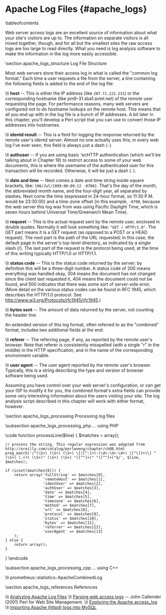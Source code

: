 Apache Log Files    {#apache_logs}
================

\tableofcontents

Web server access logs are an excellent source of information about what your site's visitors are up to. The information on separate visitors is all mixed together, though, and for all but the smallest sites the raw access logs are too large to read directly. What you need is log analysis software to make the information in the log more easily accessible.

\section apache_logs_structure Log File Structure

Most web servers store their access log in what is called the "common log
format." Each time a user requests a file from the server, a line containing
the following fields is added to the end of the log file:

\li **host** -- This is either the IP address (like `207.71.222.231`) or the corresponding hostname (like pm9-31.sba1.avtel.net) of the remote user requesting the page. For performance reasons, many web servers are configured not to do hostname lookups on the remote host. This means that all you end up with in the log file is a bunch of IP addresses. A bit later in this chapter, you'll develop a Perl script that you can use to convert those IP addresses into hostnames.

\li **identd result** -- This is a field for logging the response returned by the remote user's identd server. Almost no one actually uses this; in every web log I've ever seen, this field is always just a dash (`-`). 

\li **authuser** -- If you are using basic 'ecHTTP authentication (which we'll be talking about in Chapter 19) to restrict access to some of your web documents, this is where the username of the authenticated user for this transaction will be recorded. Otherwise, it will be just a dash (`-`).

\li **date and time** -- Next comes a date and time string inside square brackets, like: `[06/Jul/1999:00:09:12 -0700]`. That's the day of the month, the abbreviated month name, and the four-digit year, all separated by slashes. Next come the time (expressed in 24-hour format, so 11:30 P.M. would be 23:30:00) and a time-zone offset (in this example, `-0700`, because the web server this log was from was using Pacific Daylight Time, which is seven hours behind Universal Time/Greenwich Mean Time).

\li **request** -- This is the actual request sent by the remote user, enclosed in double quotes. Normally it will look something like: `"GET / HTTP/1.0"`. The GET part means it is a GET request (as opposed to a POST or a HEAD request). The next part is the path of the URL requested; in this case, the default page in the server's top-level directory, as indicated by a single slash (/). The last part of the request is the protocol being used, at the time of this writing typically HTTP/1.0 or HTTP/1.1.

\li **status code** -- This is the status code returned by the server; by definition this will be a three-digit number. A status code of 200 means everything was handled okay, 304 means the document has not changed since the client last requested it, 404 means the document could not be found, and 500 indicates that there was some sort of server-side error. (More detail on the various status codes can be found in RFC 1945, which describes the HTTP/1.0 protocol. See http://www.w3.org/Protocols/rfc1945/rfc1945.)

\li **bytes sent** -- The amount of data returned by the server, not counting the header line.

An extended version of this log format, often referred to as the "combined" format, includes two additional fields at the end:

\li **referer** -- The referring page, if any, as reported by the remote user's browser. Note that referer is consistently misspelled (with a single "r" in the middle) in the HTTP specification, and in the name of the corresponding environment variable.

\li **user agent** -- The user agent reported by the remote user's browser. Typically, this is a string describing the type and version of browser software being used.

Assuming you have control over your web server's configuration, or can get your ISP to modify it for you, the combined format's extra fields can provide some very interesting information about the users visiting your site. The log analysis script described in this chapter will work with either format, however.

\section apache_logs_processing Processing log files

\subsection apache_logs_processing_php ... using PHP

\code
function processLine($line) {
    $matches = array();
 
    // process the string. This regular expression was adapted from http://oreilly.com/catalog/perlwsmng/chapter/ch08.html
    preg_match('/^(\S+) (\S+) (\S+) \[([^:]+):(\d+:\d+:\d+) ([^\]]+)\] "(\S+) (.+?) (\S+)" (\S+) (\S+) "([^"]+)" "([^"]+)"$/', $line, $matches);
 
    if (isset($matches[0])) {
        return array('fullString' => $matches[0],
                     'remoteHost' => $matches[1],
                     'identUser' => $matches[2],
                     'authUser' => $matches[3],
                     'date' => $matches[4],
                     'time' => $matches[5],
                     'timezone' => $matches[6],
                     'method' => $matches[7],
                     'url' => $matches[8],
                     'protocol' => $matches[9],
                     'status' => $matches[10],
                     'bytes' => $matches[11],
                     'referrer' => $matches[12],
                     'userAgent' => $matches[13]
        );
    } else {
        return array();
    }
}
\endcode

\subsection apache_logs_processing_cpp ... using C++

\li prometheus::statistics::ApacheCombinedLog

\section apache_logs_references References

\li [Analyzing Apache Log Files](http://www.the-art-of-web.com/system/logs)
\li [Parsing web access logs](http://oreilly.com/catalog/perlwsmng/chapter/ch08.html) -- John Callender (2001) Perl for Web Site Management.
\li [Exploring the Apache access_log](http://www.intuitive.com/wicked/84-exploring-apache-access_log-shell-script.shtml)
\li [Importing Apache (httpd) logs into MySQL](http://www.startupcto.com/server-tech/apache/importing-apache-httpd-logs-into-mysql)